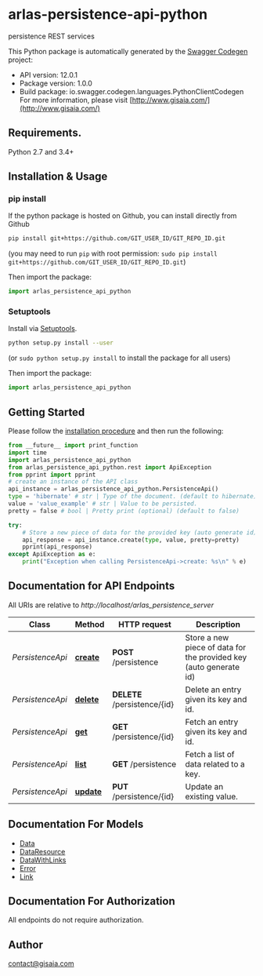 # arlas-persistence-api-python
persistence REST services

This Python package is automatically generated by the [Swagger Codegen](https://github.com/swagger-api/swagger-codegen) project:

- API version: 12.0.1
- Package version: 1.0.0
- Build package: io.swagger.codegen.languages.PythonClientCodegen
For more information, please visit [http://www.gisaia.com/](http://www.gisaia.com/)

## Requirements.

Python 2.7 and 3.4+

## Installation & Usage
### pip install

If the python package is hosted on Github, you can install directly from Github

```sh
pip install git+https://github.com/GIT_USER_ID/GIT_REPO_ID.git
```
(you may need to run `pip` with root permission: `sudo pip install git+https://github.com/GIT_USER_ID/GIT_REPO_ID.git`)

Then import the package:
```python
import arlas_persistence_api_python 
```

### Setuptools

Install via [Setuptools](http://pypi.python.org/pypi/setuptools).

```sh
python setup.py install --user
```
(or `sudo python setup.py install` to install the package for all users)

Then import the package:
```python
import arlas_persistence_api_python
```

## Getting Started

Please follow the [installation procedure](#installation--usage) and then run the following:

```python
from __future__ import print_function
import time
import arlas_persistence_api_python
from arlas_persistence_api_python.rest import ApiException
from pprint import pprint
# create an instance of the API class
api_instance = arlas_persistence_api_python.PersistenceApi()
type = 'hibernate' # str | Type of the document. (default to hibernate)
value = 'value_example' # str | Value to be persisted.
pretty = false # bool | Pretty print (optional) (default to false)

try:
    # Store a new piece of data for the provided key (auto generate id)
    api_response = api_instance.create(type, value, pretty=pretty)
    pprint(api_response)
except ApiException as e:
    print("Exception when calling PersistenceApi->create: %s\n" % e)

```

## Documentation for API Endpoints

All URIs are relative to *http://localhost/arlas_persistence_server*

Class | Method | HTTP request | Description
------------ | ------------- | ------------- | -------------
*PersistenceApi* | [**create**](docs/PersistenceApi.md#create) | **POST** /persistence | Store a new piece of data for the provided key (auto generate id)
*PersistenceApi* | [**delete**](docs/PersistenceApi.md#delete) | **DELETE** /persistence/{id} | Delete an entry given its key and id.
*PersistenceApi* | [**get**](docs/PersistenceApi.md#get) | **GET** /persistence/{id} | Fetch an entry given its key and id.
*PersistenceApi* | [**list**](docs/PersistenceApi.md#list) | **GET** /persistence | Fetch a list of data related to a key.
*PersistenceApi* | [**update**](docs/PersistenceApi.md#update) | **PUT** /persistence/{id} | Update an existing value.


## Documentation For Models

 - [Data](docs/Data.md)
 - [DataResource](docs/DataResource.md)
 - [DataWithLinks](docs/DataWithLinks.md)
 - [Error](docs/Error.md)
 - [Link](docs/Link.md)


## Documentation For Authorization

 All endpoints do not require authorization.


## Author

contact@gisaia.com

